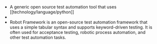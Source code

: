 - A generic open source test automation tool that uses [[technology/language/python]]
-
- Robot Framework is an open-source test automation framework that uses a simple tabular syntax and supports keyword-driven testing. It is often used for acceptance testing, robotic process automation, and other test automation tasks.